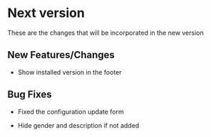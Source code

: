 # Next version

These are the changes that will be incorporated in the new version

## New Features/Changes

- Show installed version in the footer

## Bug Fixes

- Fixed the configuration update form

- Hide gender and description if not added
